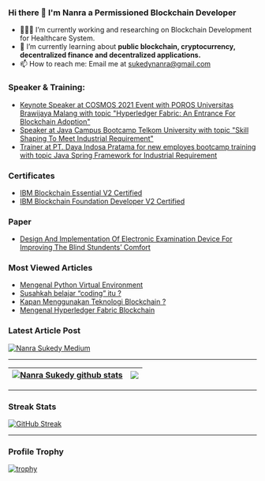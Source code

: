 ### Hi there 👋 I'm Nanra a Permissioned Blockchain Developer

- 👨🏻‍💻 I’m currently working and researching on Blockchain Development for Healthcare System.
- 🔬 I’m currently learning about <b>public blockchain, cryptocurrency, decentralized finance and decentralized applications.</b>
- 📫 How to reach me: Email me at sukedynanra@gmail.com
<!--
---
| <a href="https://github.com/Nanra"><img align="center" src="https://github-readme-stats.vercel.app/api?username=Nanra&show_icons=true&include_all_commits=true&theme=vue&hide_border=true&count_private=true" alt="Nanra Sukedy github stats" /></a> | <a href="https://github.com/Nanra"><img align="center" src="https://github-readme-stats.vercel.app/api/top-langs/?username=Nanra&layout=compact&theme=vue&hide_border=true&langs_count=8&count_private=true" /></a> |
| ------------- | ------------- |

---
-->
### Speaker & Training:
* [Keynote Speaker at COSMOS 2021 Event with POROS Universitas Brawijaya Malang with topic "Hyperledger Fabric: An Entrance For Blockchain Adoption"](https://youtu.be/8fmsPPaxGdA)
* [Speaker at Java Campus Bootcamp Telkom University with topic "Skill Shaping To Meet Industrial Requirement"](https://instagram.fbdo2-1.fna.fbcdn.net/v/t51.2885-15/e35/70908932_2153349744966226_4663941722369372511_n.jpg?_nc_ht=instagram.fbdo2-1.fna.fbcdn.net&_nc_cat=110&_nc_ohc=0AuGNCAUrNkAX9OTcdk&tn=IlFw3uy_B_OtwpRF&edm=ALQROFkBAAAA&ccb=7-4&ig_cache_key=MjE1MDc4MTEzODA0MTczNzM1NQ%3D%3D.2-ccb7-4&oh=00_AT_7-6smV0LMeUT-1d35iR4TV_Ce5J-EEgWEYib72tXUeg&oe=620C46F4&_nc_sid=30a2ef)
* [Trainer at PT. Daya Indosa Pratama for new employes bootcamp training with topic Java Spring Framework for Industrial Requirement](http://dayaindosa.com/careers.aspx)

### Certificates
* [IBM Blockchain Essential V2 Certified](https://www.credly.com/badges/fa7c9ce3-dc3a-441c-96b2-277387a5f9d5)
* [IBM Blockchain Foundation Developer V2 Certified](https://www.credly.com/badges/3f046a2f-0701-4dd3-9ed6-eef01bfcc540/public_url)

### Paper
* [Design And Implementation Of Electronic Examination
Device For Improving The Blind Stundents’ Comfort](https://jestec.taylors.edu.my/Vol%2016%20issue%201%20February%202021/16_1_56.pdf)

### Most Viewed Articles
* [Mengenal Python Virtual Environment](https://nanrasukedy.medium.com/mengenal-python-virtual-environment-fc61e5d299d3)
* [Susahkah belajar “coding” itu ?](https://nanrasukedy.medium.com/susahkah-belajar-coding-itu-3bd08b966fc9)
* [Kapan Menggunakan Teknologi Blockchain ?](https://medium.com/@nanrasukedy/kapan-menggunakan-teknologi-blockchain-22d92194a950)
* [Mengenal Hyperledger Fabric Blockchain](https://nanrasukedy.medium.com/mengenal-hyperledger-fabric-blockchain-d7cd1810c00b)

### Latest Article Post
[![Nanra Sukedy Medium](https://github-readme-medium.vercel.app/?username=nanrasukedy)](https://nanrasukedy.medium.com)

---

| <a href="https://github.com/Nanra"><img align="center" src="https://github-readme-stats.vercel.app/api?username=Nanra&show_icons=true&include_all_commits=true&theme=vue&hide_border=true&count_private=true" alt="Nanra Sukedy github stats" /></a> | <a href="https://github.com/Nanra"><img align="center" src="https://github-readme-stats.vercel.app/api/top-langs/?username=Nanra&layout=compact&theme=vue&hide_border=true&langs_count=8&count_private=true" /></a> |
| ------------- | ------------- |

---

### Streak Stats
[![GitHub Streak](http://github-readme-streak-stats.herokuapp.com?user=Nanra&theme=default&date_format=M%20j%5B%2C%20Y%5D)](https://git.io/streak-stats)

---

### Profile Trophy
[![trophy](https://github-profile-trophy.vercel.app/?username=Nanra&theme=flat&no-bg=true&no-frame=true&column=8&margin-w=15&margin-h=15&rank=SSS,SS,S,AAA,AA,A,B,C,SECRET)](https://github.com/Nanra/github-profile-trophy#about-rank)
